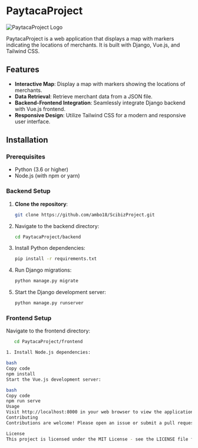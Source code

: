 # PaytacaProject

![PaytacaProject Logo](https://example.com/logo.png)

PaytacaProject is a web application that displays a map with markers indicating the locations of merchants. It is built with Django, Vue.js, and Tailwind CSS.

## Features

- **Interactive Map**: Display a map with markers showing the locations of merchants.
- **Data Retrieval**: Retrieve merchant data from a JSON file.
- **Backend-Frontend Integration**: Seamlessly integrate Django backend with Vue.js frontend.
- **Responsive Design**: Utilize Tailwind CSS for a modern and responsive user interface.

## Installation

### Prerequisites

- Python (3.6 or higher)
- Node.js (with npm or yarn)

### Backend Setup

1. **Clone the repository**:
   ```bash
   git clone https://github.com/ambo18/ScibizProject.git 
2. Navigate to the backend directory:
   ```bash
   cd PaytacaProject/backend   
3. Install Python dependencies:
   ```bash
   pip install -r requirements.txt
4. Run Django migrations:
   ```bash
   python manage.py migrate  
5. Start the Django development server:

   ```bash
   python manage.py runserver
   
### Frontend Setup
Navigate to the frontend directory:

```bash
   cd PaytacaProject/frontend

1. Install Node.js dependencies:

bash
Copy code
npm install
Start the Vue.js development server:

bash
Copy code
npm run serve
Usage
Visit http://localhost:8000 in your web browser to view the application.
Contributing
Contributions are welcome! Please open an issue or submit a pull request to suggest improvements or new features.

License
This project is licensed under the MIT License - see the LICENSE file for details.
